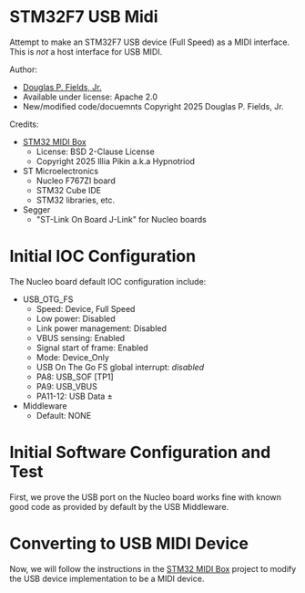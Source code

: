 # STM32F7 USB Midi

Attempt to make an STM32F7 USB device (Full Speed) as a MIDI interface.
This is *not* a host interface for USB MIDI.

Author:
* [Douglas P. Fields, Jr.](mailto:symbolics@lisp.engineer)
* Available under license: Apache 2.0
* New/modified code/docuemnts Copyright 2025 Douglas P. Fields, Jr.

Credits:
* [STM32 MIDI Box](https://github.com/Hypnotriod/midi-box-stm32)
  * License: BSD 2-Clause License
  * Copyright 2025 Illia Pikin a.k.a Hypnotriod
* ST Microelectronics
  * Nucleo F767ZI board
  * STM32 Cube IDE
  * STM32 libraries, etc.
* Segger
  * "ST-Link On Board J-Link" for Nucleo boards


# Initial IOC Configuration

The Nucleo board default IOC configuration include:

* USB_OTG_FS
  * Speed: Device, Full Speed
  * Low power: Disabled
  * Link power management: Disabled
  * VBUS sensing: Enabled
  * Signal start of frame: Enabled
  * Mode: Device_Only
  * USB On The Go FS global interrupt: *disabled*
  * PA8: USB_SOF [TP1]
  * PA9: USB_VBUS
  * PA11-12: USB Data ±
* Middleware
  * Default: NONE

# Initial Software Configuration and Test

First, we prove the USB port on the Nucleo board
works fine with known good code as provided by
default by the USB Middleware.


# Converting to USB MIDI Device

Now, we will follow the instructions in the
[STM32 MIDI Box](https://github.com/Hypnotriod/midi-box-stm32)
project to modify the USB device implementation to be
a MIDI device.